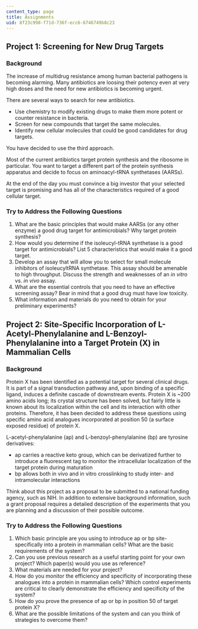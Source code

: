 ```yaml
---
content_type: page
title: Assignments
uid: 8f23c998-f71d-736f-ecc6-6746749b8c23
---
```


Project 1: Screening for New Drug Targets
-----------------------------------------

### Background

The increase of multidrug resistance among human bacterial pathogens is becoming alarming. Many antibiotics are loosing their potency even at very high doses and the need for new antibiotics is becoming urgent.

There are several ways to search for new antibiotics.

*   Use chemistry to modify existing drugs to make them more potent or counter resistance in bacteria.
*   Screen for new compounds that target the same molecules.
*   Identify new cellular molecules that could be good candidates for drug targets.

You have decided to use the third approach.

Most of the current antibiotics target protein synthesis and the ribosome in particular. You want to target a different part of the protein synthesis apparatus and decide to focus on aminoacyl-tRNA synthetases (AARSs).

At the end of the day you must convince a big investor that your selected target is promising and has all of the characteristics required of a good cellular target.

### Try to Address the Following Questions

1.  What are the basic principles that would make AARSs (or any other enzyme) a good drug target for antimicrobials? Why target protein synthesis?
2.  How would you determine if the isoleucyl-tRNA synthetase is a good target for antimicrobials? List 5 characteristics that would make it a good target.
3.  Develop an assay that will allow you to select for small molecule inhibitors of isoleucyltRNA synthetase. This assay should be amenable to high throughput. Discuss the strength and weaknesses of an _in vitro_ vs. _in vivo_ assay.
4.  What are the essential controls that you need to have an effective screening assay? Bear in mind that a good drug must have low toxicity.
5.  What information and materials do you need to obtain for your preliminary experiments?

Project 2: Site-Specific Incorporation of L-Acetyl-Phenylalanine and L-Benzoyl-Phenylalanine into a Target Protein (X) in Mammalian Cells
-----------------------------------------------------------------------------------------------------------------------------------------

### Background

Protein X has been identified as a potential target for several clinical drugs. It is part of a signal transduction pathway and, upon binding of a specific ligand, induces a definite cascade of downstream events. Protein X is ~200 amino acids long; its crystal structure has been solved, but fairly little is known about its localization within the cell and its interaction with other proteins. Therefore, it has been decided to address these questions using specific amino acid analogues incorporated at position 50 (a surface exposed residue) of protein X.

L-acetyl-phenylalanine (ap) and L-benzoyl-phenylalanine (bp) are tyrosine derivatives:

*   ap carries a reactive keto group, which can be derivatized further to introduce a fluorescent tag to monitor the intracellular localization of the target protein during maturation
*   bp allows both in vivo and in vitro crosslinking to study inter- and intramolecular interactions

Think about this project as a proposal to be submitted to a national funding agency, such as NIH. In addition to extensive background information, such a grant proposal requires a detailed description of the experiments that you are planning and a discussion of their possible outcome.

### Try to Address the Following Questions

1.  Which basic principle are you using to introduce ap or bp site-specifically into a protein in mammalian cells? What are the basic requirements of the system?
2.  Can you use previous research as a useful starting point for your own project? Which paper(s) would you use as reference?
3.  What materials are needed for your project?
4.  How do you monitor the efficiency and specificity of incorporating these analogues into a protein in mammalian cells? Which control experiments are critical to clearly demonstrate the efficiency and specificity of the system?
5.  How do you prove the presence of ap or bp in position 50 of target protein X?
6.  What are the possible limitations of the system and can you think of strategies to overcome them?